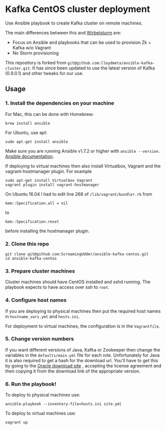 # Kafka CentOS cluster deployment

Use Ansible playbook to create Kafka cluster on remote machines.

The main differences between this and [Wirbelsturm](https://github.com/miguno/wirbelsturm) are:

- Focus on Ansible and playbooks that can be used to provision Zk + Kafka w/o Vagrant
- No Storm provisioning

This repository is forked from `git@github.com:lloydmeta/ansible-kafka-cluster.git`. It has since been updated to use the latest version of Kafka (0.9.0.1) and other tweaks for our use.

## Usage

### 1. Install the dependencies on your machine

For Mac, this can be done with Homebrew:
```
brew install ansible
```

For Ubuntu, use apt:
```
sudo apt-get install ansible
```

Make sure you are running Ansible v1.7.2 or higher with `ansible --version`.
[Ansible documentation](http://docs.ansible.com/intro_installation.html).

If deploying to virtual machines then also install Virtualbox, Vagrant and the vagrant-hostmanager plugin. For example
```
sudo apt-get install Virtualbox Vagrant
vagrant plugin install vagrant-hostmanager
```
On Ubuntu 16.04 I had to edit line 268 of `/lib/vagrant/bundler.rb` from
```
Gem::Specification.all = nil
```
to
```
Gem::Specification.reset
```
before installing the hostmanager plugin.

### 2. Clone this repo

```
git clone git@github.com:ScreamingUdder/ansible-kafka-centos.git
cd ansible-kafka-centos
```

### 3. Prepare cluster machines

Cluster machines should have CentOS installed and sshd running. The playbook expects to have access over ssh to `root`.

### 4. Configure host names

If you are deploying to physical machines then put the required host names in `hostname_vars.yml` and `hosts.ini`.

For deployment to virtual machines, the configuration is in the `Vagrantfile`.

### 5. Change version numbers

If you want different versions of Java, Kafka or Zookeeper then change the variables in the `defaults/main.yml` file for each role. Unfortunately for Java it is also required to get a hash for the download url. You'll have to get this by going to the [Oracle download site](http://www.oracle.com/technetwork/pt/java/javase/downloads/jdk8-downloads-2133151.html) , accepting the license agreement and then copying it from the download link of the appropriate version.

### 6. Run the playbook!

To deploy to physical machines use:
```
ansible-playbook --inventory-file=hosts.ini site.yml
```

To deploy to virtual machines use:
```
vagrant up
```
